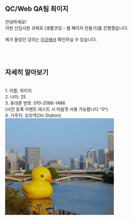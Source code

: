 ## QC/Web QA팀 최이지


안녕하세요!<br> 
이번 신입사원 과제로 [생활코딩 - 웹 페이지 만들기]를 진행했습니다.<br>
<br>
제가 들었던 강의는 [이곳에서](https://opentutorials.org/course/3084) 확인하실 수 있습니다.<br>
<br>
<br>
<br>
## 자세히 알아보기
<br>
1. 이름: 최이지<br>
2. 나이: 25<br>
3. 휴대폰 번호: 010-2086-1486<br> 
(사전 등록 이벤트 테스트 시 마음껏 사용 가능합니다 ^0^)<br>
4. 거주지: 오리역(Ori Station)<br>
<img src="practice.PNG" width="70%">

